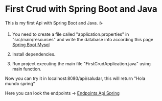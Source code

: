 # First Crud with Spring Boot and Java

This is my first Api with Spring Boot and Java. ☕

1. You need to create a file called "application.properties" in "src/main/resources" and write the database info according this page <a href="https://spring.io/guides/gs/accessing-data-mysql/" target="_blank">Spring Boot Mysql</a>

<!-- [Spring boot mysql](https://spring.io/guides/gs/accessing-data-mysql/) -->

2. Install dependencies.

3. Run project executing the main file "FirstCrudApplication.java" using main function.

Now you can try it in localhost:8080/api/saludar, this will return "Hola mundo spring"

Here you can look the endpoints -> <a href="https://documenter.getpostman.com/view/17451415/2s84DrR2GX" target="_blank">Endpoints Api Spring</a>
